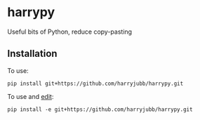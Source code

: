 # harrypy
Useful bits of Python, reduce copy-pasting

## Installation

To use:

    pip install git+https://github.com/harryjubb/harrypy.git

To use and [edit](https://pip.pypa.io/en/stable/reference/pip_install/#editable-installs):

    pip install -e git+https://github.com/harryjubb/harrypy.git
